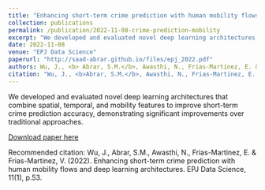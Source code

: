 ```yaml
---
title: "Enhancing short-term crime prediction with human mobility flows and deep learning architectures"
collection: publications
permalink: /publication/2022-11-08-crime-prediction-mobility
excerpt: "We developed and evaluated novel deep learning architectures that combine spatial, temporal, and mobility features to improve short-term crime prediction accuracy, demonstrating significant improvements over traditional approaches."
date: 2022-11-08
venue: "EPJ Data Science"
paperurl: "http://saad-abrar.github.io/files/epj_2022.pdf"
authors: Wu, J., <b> Abrar, S.M.</b>, Awasthi, N., Frias-Martinez, E. & Frias-Martinez, V. (2022)
citation: "Wu, J., <b>Abrar, S.M.</b>, Awasthi, N., Frias-Martinez, E. &amp; Frias-Martinez, V. (2022). Enhancing short-term crime prediction with human mobility flows and deep learning architectures. EPJ Data Science, 11(1), p.53."
---
```


We developed and evaluated novel deep learning architectures that combine spatial, temporal, and mobility features to improve short-term crime prediction accuracy, demonstrating significant improvements over traditional approaches.

[Download paper here](http://saad-abrar.github.io/files/epj_2022.pdf)

Recommended citation: Wu, J., Abrar, S.M., Awasthi, N., Frias-Martinez, E. & Frias-Martinez, V. (2022). Enhancing short-term crime prediction with human mobility flows and deep learning architectures. EPJ Data Science, 11(1), p.53.
